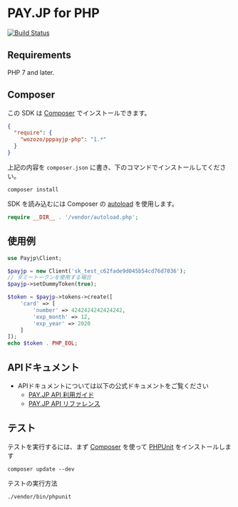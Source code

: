 # PAY.JP for PHP

[![Build Status](https://travis-ci.org/wozozo/pppayjp-php.svg?branch=master)](https://travis-ci.org/wozozo/pppayjp-php)

## Requirements

PHP 7 and later.

## Composer

この SDK は [Composer](http://getcomposer.org/) でインストールできます。

```json
{
  "require": {
    "wozozo/pppayjp-php": "1.*"
  }
}
```

上記の内容を `composer.json` に書き、下のコマンドでインストールしてください。

```shell script
composer install
```

SDK を読み込むには Composer の [autoload](https://getcomposer.org/doc/00-intro.md#autoloading) を使用します。

```php
require __DIR__ . '/vendor/autoload.php';
```

## 使用例

```php
use Payjp\Client;

$payjp = new Client('sk_test_c62fade9d045b54cd76d7036');
// ダミートークンを使用する場合
$payjp->setDummyToken(true);

$token = $payjp->tokens->create([
    'card' => [
        'number' => 4242424242424242,
        'exp_month' => 12,
        'exp_year' => 2020
    ]
]);
echo $token . PHP_EOL;
```

## APIドキュメント

* APIドキュメントについては以下の公式ドキュメントをご覧ください
  * [PAY.JP API 利用ガイド](https://pay.jp/docs/started)
  * [PAY.JP API リファレンス](https://pay.jp/docs/api/)

## テスト

テストを実行するには、まず [Composer](http://getcomposer.org/) を使って [PHPUnit](http://packagist.org/packages/phpunit/phpunit) をインストールします

```shell script
composer update --dev
```

テストの実行方法

```shell script
./vendor/bin/phpunit
```
